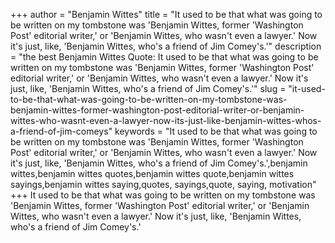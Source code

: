+++
author = "Benjamin Wittes"
title = "It used to be that what was going to be written on my tombstone was 'Benjamin Wittes, former 'Washington Post' editorial writer,' or 'Benjamin Wittes, who wasn't even a lawyer.' Now it's just, like, 'Benjamin Wittes, who's a friend of Jim Comey's.'"
description = "the best Benjamin Wittes Quote: It used to be that what was going to be written on my tombstone was 'Benjamin Wittes, former 'Washington Post' editorial writer,' or 'Benjamin Wittes, who wasn't even a lawyer.' Now it's just, like, 'Benjamin Wittes, who's a friend of Jim Comey's.'"
slug = "it-used-to-be-that-what-was-going-to-be-written-on-my-tombstone-was-benjamin-wittes-former-washington-post-editorial-writer-or-benjamin-wittes-who-wasnt-even-a-lawyer-now-its-just-like-benjamin-wittes-whos-a-friend-of-jim-comeys"
keywords = "It used to be that what was going to be written on my tombstone was 'Benjamin Wittes, former 'Washington Post' editorial writer,' or 'Benjamin Wittes, who wasn't even a lawyer.' Now it's just, like, 'Benjamin Wittes, who's a friend of Jim Comey's.',benjamin wittes,benjamin wittes quotes,benjamin wittes quote,benjamin wittes sayings,benjamin wittes saying,quotes, sayings,quote, saying, motivation"
+++
It used to be that what was going to be written on my tombstone was 'Benjamin Wittes, former 'Washington Post' editorial writer,' or 'Benjamin Wittes, who wasn't even a lawyer.' Now it's just, like, 'Benjamin Wittes, who's a friend of Jim Comey's.'
